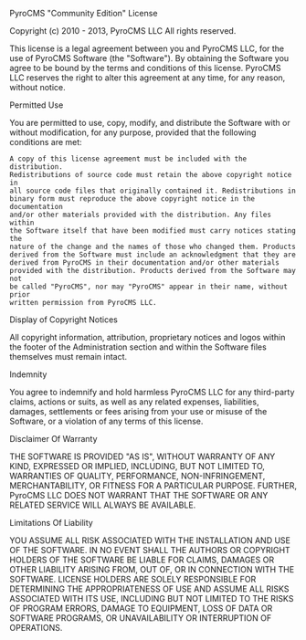 PyroCMS "Community Edition" License

Copyright (c) 2010 - 2013, PyroCMS LLC All rights reserved.

This license is a legal agreement between you and PyroCMS LLC, for the use of
PyroCMS Software (the "Software"). By obtaining the Software you agree to be
bound by the terms and conditions of this license. PyroCMS LLC reserves the
right to alter this agreement at any time, for any reason, without notice.

Permitted Use

You are permitted to use, copy, modify, and distribute the Software with or
without modification, for any purpose, provided that the following conditions
are met:

    A copy of this license agreement must be included with the distribution.
    Redistributions of source code must retain the above copyright notice in
    all source code files that originally contained it. Redistributions in
    binary form must reproduce the above copyright notice in the documentation
    and/or other materials provided with the distribution. Any files within
    the Software itself that have been modified must carry notices stating the
    nature of the change and the names of those who changed them. Products
    derived from the Software must include an acknowledgment that they are
    derived from PyroCMS in their documentation and/or other materials
    provided with the distribution. Products derived from the Software may not
    be called "PyroCMS", nor may "PyroCMS" appear in their name, without prior
    written permission from PyroCMS LLC.

Display of Copyright Notices

All copyright information, attribution, proprietary notices and logos within
the footer of the Administration section and within the Software files
themselves must remain intact.

Indemnity

You agree to indemnify and hold harmless PyroCMS LLC for any third-party
claims, actions or suits, as well as any related expenses, liabilities,
damages, settlements or fees arising from your use or misuse of the Software,
or a violation of any terms of this license.

Disclaimer Of Warranty

THE SOFTWARE IS PROVIDED "AS IS", WITHOUT WARRANTY OF ANY KIND, EXPRESSED OR
IMPLIED, INCLUDING, BUT NOT LIMITED TO, WARRANTIES OF QUALITY, PERFORMANCE,
NON-INFRINGEMENT, MERCHANTABILITY, OR FITNESS FOR A PARTICULAR PURPOSE.
FURTHER, PyroCMS LLC DOES NOT WARRANT THAT THE SOFTWARE OR ANY RELATED SERVICE
WILL ALWAYS BE AVAILABLE.

Limitations Of Liability

YOU ASSUME ALL RISK ASSOCIATED WITH THE INSTALLATION AND USE OF THE SOFTWARE.
IN NO EVENT SHALL THE AUTHORS OR COPYRIGHT HOLDERS OF THE SOFTWARE BE LIABLE
FOR CLAIMS, DAMAGES OR OTHER LIABILITY ARISING FROM, OUT OF, OR IN CONNECTION
WITH THE SOFTWARE. LICENSE HOLDERS ARE SOLELY RESPONSIBLE FOR DETERMINING THE
APPROPRIATENESS OF USE AND ASSUME ALL RISKS ASSOCIATED WITH ITS USE, INCLUDING
BUT NOT LIMITED TO THE RISKS OF PROGRAM ERRORS, DAMAGE TO EQUIPMENT, LOSS OF
DATA OR SOFTWARE PROGRAMS, OR UNAVAILABILITY OR INTERRUPTION OF OPERATIONS.
